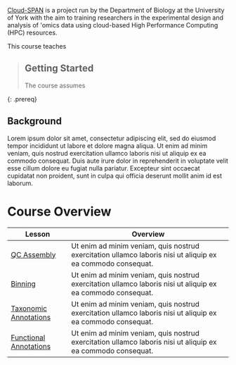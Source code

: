 ---
---
[Cloud-SPAN](https://cloud-span.york.ac.uk) is a project run by the Department of Biology at the University of York with the aim to training researchers in the experimental design and analysis of 'omics data using cloud-based High Performance Computing (HPC) resources.

This course teaches

> ## Getting Started
>
> The course assumes 
>
{: .prereq}

## Background
Lorem ipsum dolor sit amet, consectetur adipiscing elit, sed do eiusmod tempor incididunt ut labore et dolore magna aliqua. Ut enim ad minim veniam, quis nostrud exercitation ullamco laboris nisi ut aliquip ex ea commodo consequat. Duis aute irure dolor in reprehenderit in voluptate velit esse cillum dolore eu fugiat nulla pariatur. Excepteur sint occaecat cupidatat non proident, sunt in culpa qui officia deserunt mollit anim id est laborum.

# Course Overview

| Lesson                     | Overview |
| -------------------------- | ---------|
| [QC Assembly](https://cloud-span.github.io/metagenomics01-qc-assembly/) | Ut enim ad minim veniam, quis nostrud exercitation ullamco laboris nisi ut aliquip ex ea commodo consequat.|
| [Binning](https://cloud-span.github.io/metagenomics02-binning/)| Ut enim ad minim veniam, quis nostrud exercitation ullamco laboris nisi ut aliquip ex ea commodo consequat. |
| [Taxonomic Annotations](https://cloud-span.github.io/metagenomics03-taxonomic-anno/) | Ut enim ad minim veniam, quis nostrud exercitation ullamco laboris nisi ut aliquip ex ea commodo consequat. |
| [Functional Annotations](https://cloud-span.github.io/metagenomics04-functional-anno/) | Ut enim ad minim veniam, quis nostrud exercitation ullamco laboris nisi ut aliquip ex ea commodo consequat. |

